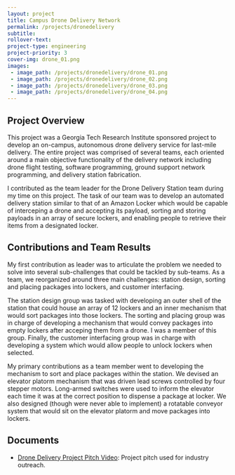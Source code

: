 ```yaml
---
layout: project
title: Campus Drone Delivery Network
permalink: /projects/dronedelivery
subtitle:
rollover-text:
project-type: engineering
project-priority: 3
cover-img: drone_01.png
images:
 - image_path: /projects/dronedelivery/drone_01.png  
 - image_path: /projects/dronedelivery/drone_02.png
 - image_path: /projects/dronedelivery/drone_03.png
 - image_path: /projects/dronedelivery/drone_04.png   
---
```


## Project Overview

This project was a Georgia Tech Research Institute sponsored project to develop an on-campus, autonomous drone delivery service for last-mile delivery. The entire project was comprised of several teams, each oriented around a main objective functionality of the delivery network including drone flight testing, software programming, ground support network programming, and delivery station fabrication.

I contributed as the team leader for the Drone Delivery Station team during my time on this project. The task of our team was to develop an automated delivery station similar to that of an Amazon Locker which would be capable of interceping a drone and accepting its payload, sorting and storing payloads in an array of secure lockers, and enabling people to retrieve their items from a designated locker.

## Contributions and Team Results

My first contribution as leader was to articulate the problem we needed to solve into several sub-challenges that could be tackled by sub-teams. As a team, we reorganized around three main challenges: station design, sorting and placing packages into lockers, and customer interfacing. 

The station design group was tasked with developing an outer shell of the station that could house an array of 12 lockers and an inner mechanism that would sort packages into those lockers. The sorting and placing group was in charge of developing a mechanism that would convey packages into empty lockers after acceping them from a drone. I was a member of this group. Finally, the customer interfacing group was in charge with developing a system which would allow people to unlock lockers when selected. 

My primary contributions as a team member went to developing the mechanism to sort and place packages within the station. We devised an elevator platorm mechanism that was driven lead screws controlled by four stepper motors. Long-armed switches were used to inform the elevator each time it was at the correct position to dispense a package at locker. We also designed (though were never able to implement) a rotatable conveyor system that would sit on the elevator platorm and move packages into lockers.

## Documents

* [Drone Delivery Project Pitch Video](/projects/dronedelivery/DroneVideo.mp4): Project pitch used for industry outreach.
